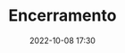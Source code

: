 ---
title: 'Encerramento'
type: span
speakers:
  - PHPeste
speakersPictures: []
picture: /assets/images/schedule/phpeste.jpg
linkedin: 
twitter: 
instagram: 
date: '2022-10-08 17:30'
rooms:
  - 1
---